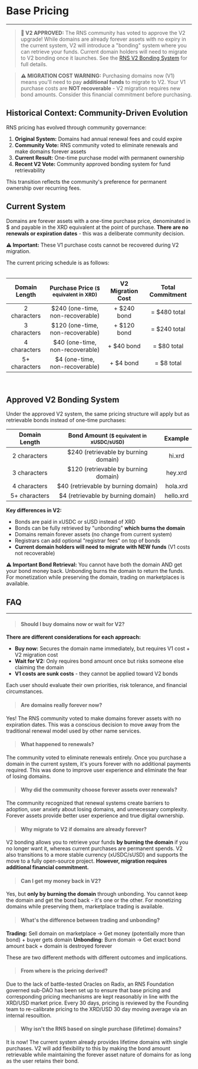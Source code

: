 # Base Pricing

---

> **🎉 V2 APPROVED:** The RNS community has voted to approve the V2 upgrade! While domains are already forever assets with no expiry in the current system, V2 will introduce a "bonding" system where you can retrieve your funds. Current domain holders will need to migrate to V2 bonding once it launches. See the [RNS V2 Bonding System](wiki/registration/v2-bonding-system.md) for full details.

> **⚠️ MIGRATION COST WARNING:** Purchasing domains now (V1) means you'll need to pay **additional funds** to migrate to V2. Your V1 purchase costs are **NOT recoverable** - V2 migration requires new bond amounts. Consider this financial commitment before purchasing.

## Historical Context: Community-Driven Evolution

RNS pricing has evolved through community governance:

1. **Original System:** Domains had annual renewal fees and could expire
2. **Community Vote:** RNS community voted to eliminate renewals and make domains forever assets
3. **Current Result:** One-time purchase model with permanent ownership
4. **Recent V2 Vote:** Community approved bonding system for fund retrievability

This transition reflects the community's preference for permanent ownership over recurring fees.

## Current System

Domains are forever assets with a one-time purchase price, denominated in $ and payable in the XRD equivalent at the point of purchase. **There are no renewals or expiration dates** - this was a deliberate community decision.

**⚠️ Important:** These V1 purchase costs cannot be recovered during V2 migration.

The current pricing schedule is as follows:
<br /><br />

| Domain Length | Purchase Price <small>($ equivalent in XRD)</small> | V2 Migration Cost | Total Commitment |
| :-----------: | :-----------: | :-----------: | :-----------: |
| 2 characters | $240 (one-time, non-recoverable) | + $240 bond | = $480 total |
| 3 characters | $120 (one-time, non-recoverable) | + $120 bond | = $240 total |
| 4 characters | $40 (one-time, non-recoverable) | + $40 bond | = $80 total |
| 5+ characters | $4 (one-time, non-recoverable) | + $4 bond | = $8 total |

<br />

## Approved V2 Bonding System

Under the approved V2 system, the same pricing structure will apply but as retrievable bonds instead of one-time purchases:

| Domain Length | Bond Amount <small>($ equivalent in xUSDC/sUSD)</small> | Example |
| :-----------: | :-----------: | :-----------: |
| 2 characters | $240 (retrievable by burning domain) | hi.xrd |
| 3 characters | $120 (retrievable by burning domain) | hey.xrd |
| 4 characters | $40 (retrievable by burning domain) | hola.xrd |
| 5+ characters | $4 (retrievable by burning domain) | hello.xrd |

**Key differences in V2:**
- Bonds are paid in xUSDC or sUSD instead of XRD
- Bonds can be fully retrieved by "unbonding" **which burns the domain**
- Domains remain forever assets (no change from current system)
- Registrars can add optional "registrar fees" on top of bonds
- **Current domain holders will need to migrate with NEW funds** (V1 costs not recoverable)

**⚠️ Important Bond Retrieval:** You cannot have both the domain AND get your bond money back. Unbonding burns the domain to return the funds. For monetization while preserving the domain, trading on marketplaces is available.

## FAQ

---

> #### Should I buy domains now or wait for V2?

**There are different considerations for each approach:**
- **Buy now:** Secures the domain name immediately, but requires V1 cost + V2 migration cost
- **Wait for V2:** Only requires bond amount once but risks someone else claiming the domain
- **V1 costs are sunk costs** - they cannot be applied toward V2 bonds

Each user should evaluate their own priorities, risk tolerance, and financial circumstances.

> #### Are domains really forever now?

Yes! The RNS community voted to make domains forever assets with no expiration dates. This was a conscious decision to move away from the traditional renewal model used by other name services.

> #### What happened to renewals?

The community voted to eliminate renewals entirely. Once you purchase a domain in the current system, it's yours forever with no additional payments required. This was done to improve user experience and eliminate the fear of losing domains.

> #### Why did the community choose forever assets over renewals?

The community recognized that renewal systems create barriers to adoption, user anxiety about losing domains, and unnecessary complexity. Forever assets provide better user experience and true digital ownership.

> #### Why migrate to V2 if domains are already forever?

V2 bonding allows you to retrieve your funds **by burning the domain** if you no longer want it, whereas current purchases are permanent spends. V2 also transitions to a more stable currency (xUSDC/sUSD) and supports the move to a fully open-source project. **However, migration requires additional financial commitment.**

> #### Can I get my money back in V2?

Yes, but **only by burning the domain** through unbonding. You cannot keep the domain and get the bond back - it's one or the other. For monetizing domains while preserving them, marketplace trading is available.

> #### What's the difference between trading and unbonding?

**Trading:** Sell domain on marketplace → Get money (potentially more than bond) + buyer gets domain
**Unbonding:** Burn domain → Get exact bond amount back + domain is destroyed forever

These are two different methods with different outcomes and implications.

> #### From where is the pricing derived?

Due to the lack of battle-tested Oracles on Radix, an RNS Foundation governed sub-DAO has been set up to ensure that base pricing and corresponding pricing mechanisms are kept reasonably in line with the XRD/USD market price. Every 30 days, pricing is reviewed by the Founding team to re-calibrate pricing to the XRD/USD 30 day moving average via an internal resoultion.

> #### Why isn't the RNS based on single purchase (lifetime) domains?

It is now! The current system already provides lifetime domains with single purchases. V2 will add flexibility to this by making the bond amount retrievable while maintaining the forever asset nature of domains for as long as the user retains their bond.